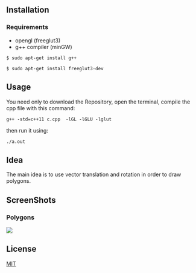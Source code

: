## Installation
### Requirements
* opengl (freeglut3)
* g++ compiler (minGW)

`$ sudo apt-get install g++`

`$ sudo apt-get install freeglut3-dev`

## Usage

You need only to download the Repository, open the terminal, compile the cpp file with this command:

`g++ -std=c++11 c.cpp  -lGL -lGLU -lglut`

then run it using:

`./a.out`

## Idea
The main idea is to use vector translation and rotation in order to draw polygons.


## ScreenShots
### Polygons
![](output_ji2Msh.gif)

## License
[MIT](https://choosealicense.com/licenses/mit/)
